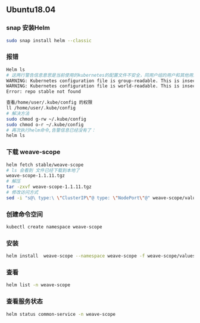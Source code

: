 ## Ubuntu18.04 

### snap 安装Helm
```bash
sudo snap install helm --classic
```

### 报错
```bash
Helm ls
# 这两行警告信息意思是当前使用的kubernetes的配置文件不安全，同用户组的用户和其他用户都可以读取这个文件
WARNING: Kubernetes configuration file is group-readable. This is insecure. Location: /home/user/.kube/config
WARNING: Kubernetes configuration file is world-readable. This is insecure. Location: /home/user/.kube/config
Error: repo stable not found

查看/home/user/.kube/config 的权限
ll /home/user/.kube/config
# 解决方法
sudo chmod g-rw ~/.kube/config
sudo chmod o-r ~/.kube/config
# 再次执行helm命令,告警信息已经没有了：
helm ls
```
### 下载 weave-scope
```bash
helm fetch stable/weave-scope
# ls 会看到 文件已经下载到本地了
weave-scope-1.1.11.tgz
# 解压
tar -zxvf weave-scope-1.1.11.tgz
# 修改访问方式
sed -i "s@\ type:\ \"ClusterIP\"@ type: \"NodePort\"@" weave-scope/values.yaml
```
### 创建命令空间
```bash
kubectl create namespace weave-scope
```
### 安装
```bash
helm install  weave-scope --namespace weave-scope -f weave-scope/values.yaml weave-scope/
```
### 查看
```bash
helm list -n weave-scope
```
### 查看服务状态
```bash
helm status common-service -n weave-scope
```
